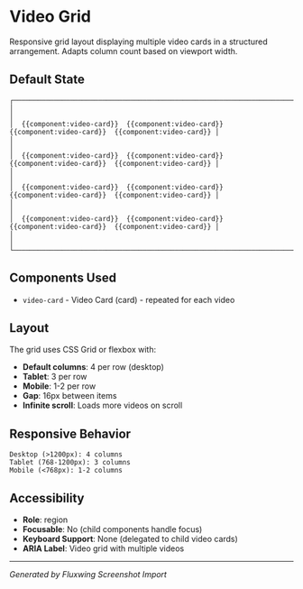 # Video Grid

Responsive grid layout displaying multiple video cards in a structured arrangement. Adapts column count based on viewport width.

## Default State

```
┌──────────────────────────────────────────────────────────────────────────────┐
│                                                                              │
│  {{component:video-card}}  {{component:video-card}}  {{component:video-card}}  {{component:video-card}} │
│                                                                              │
│  {{component:video-card}}  {{component:video-card}}  {{component:video-card}}  {{component:video-card}} │
│                                                                              │
│  {{component:video-card}}  {{component:video-card}}  {{component:video-card}}  {{component:video-card}} │
│                                                                              │
│  {{component:video-card}}  {{component:video-card}}  {{component:video-card}}  {{component:video-card}} │
│                                                                              │
└──────────────────────────────────────────────────────────────────────────────┘
```

## Components Used

- `video-card` - Video Card (card) - repeated for each video

## Layout

The grid uses CSS Grid or flexbox with:
- **Default columns**: 4 per row (desktop)
- **Tablet**: 3 per row
- **Mobile**: 1-2 per row
- **Gap**: 16px between items
- **Infinite scroll**: Loads more videos on scroll

## Responsive Behavior

```
Desktop (>1200px): 4 columns
Tablet (768-1200px): 3 columns
Mobile (<768px): 1-2 columns
```

## Accessibility

- **Role**: region
- **Focusable**: No (child components handle focus)
- **Keyboard Support**: None (delegated to child video cards)
- **ARIA Label**: Video grid with multiple videos

---
*Generated by Fluxwing Screenshot Import*
